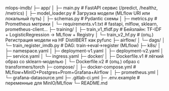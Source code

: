 mlops-imdb/
├─ app/
│  ├─ main.py                 # FastAPI сервис (/predict, /healthz, /metrics)
│  ├─ model_loader.py         # Загрузка модели (MLflow URI или локальный путь)
│  ├─ schemas.py              # Pydantic схемы
│  ├─ metrics.py              # Prometheus метрики
│  └─ requirements.v1.txt     # fastapi, mlflow, sklearn, prometheus-client…
├─ training/
│  ├─ train_v1_tfidf.py       # Бейзлайн: TF-IDF + LogisticRegression → MLflow + Registry
│  └─ train_v2_hf.py          # (опц.) Регистрация модели на HF DistilBERT как pyfunc
├─ airflow/
│  └─ dags/
│     └─ train_register_imdb.py  # DAG: train→eval→register (MLflow)
├─ k8s/
│  ├─ namespace.yaml
│  ├─ deployment-v1.yaml
│  ├─ deployment-v2.yaml
│  ├─ service.yaml
│  └─ ingress.yaml
├─ docker/
│  ├─ Dockerfile.v1           # лёгкий образ со sklearn-моделью
│  └─ Dockerfile.v2           # (опц.) образ с transformers/torch
├─ compose/
│  ├─ docker-compose.yml      # MLflow+MinIO+Postgres+Prom+Grafana+Airflow
│  ├─ prometheus.yml
│  └─ grafana-datasource.yml
├─ .gitlab-ci.yml
├─ .env.example               # переменные для MinIO/MLflow
└─ README.md
